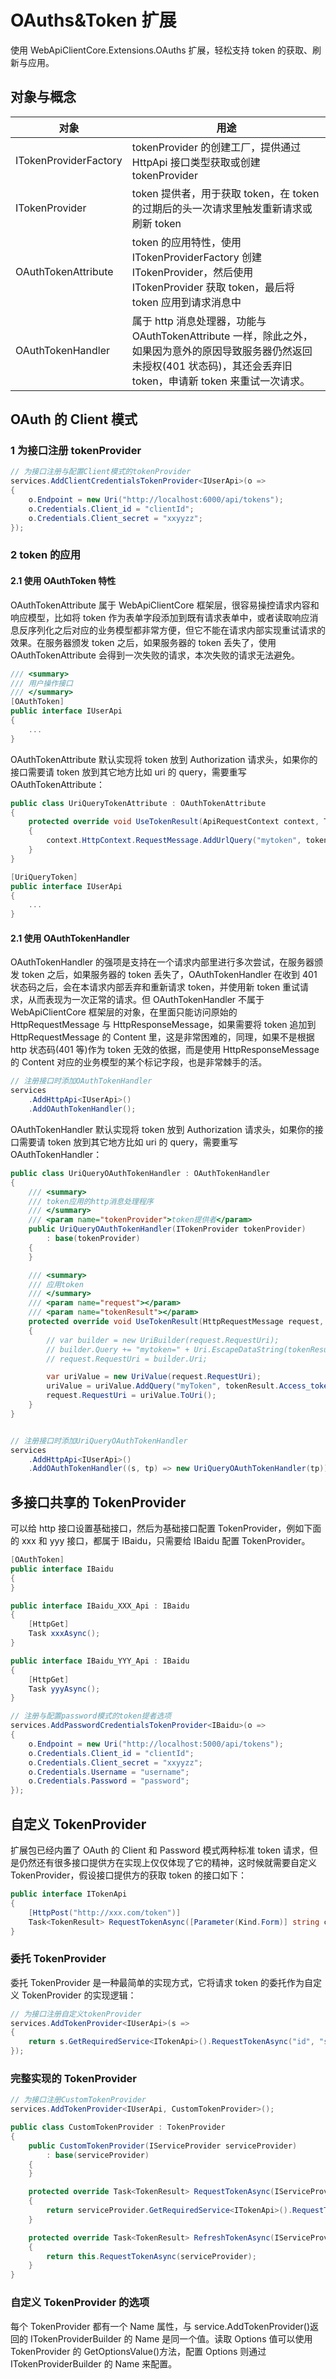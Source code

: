 # OAuths&Token 扩展

使用 WebApiClientCore.Extensions.OAuths 扩展，轻松支持 token 的获取、刷新与应用。

## 对象与概念

| 对象                  | 用途                                                                                                                                                                       |
| --------------------- | -------------------------------------------------------------------------------------------------------------------------------------------------------------------------- |
| ITokenProviderFactory | tokenProvider 的创建工厂，提供通过 HttpApi 接口类型获取或创建 tokenProvider                                                                                                |
| ITokenProvider        | token 提供者，用于获取 token，在 token 的过期后的头一次请求里触发重新请求或刷新 token                                                                                      |
| OAuthTokenAttribute   | token 的应用特性，使用 ITokenProviderFactory 创建 ITokenProvider，然后使用 ITokenProvider 获取 token，最后将 token 应用到请求消息中                                        |
| OAuthTokenHandler     | 属于 http 消息处理器，功能与 OAuthTokenAttribute 一样，除此之外，如果因为意外的原因导致服务器仍然返回未授权(401 状态码)，其还会丢弃旧 token，申请新 token 来重试一次请求。 |

## OAuth 的 Client 模式

### 1 为接口注册 tokenProvider

```csharp
// 为接口注册与配置Client模式的tokenProvider
services.AddClientCredentialsTokenProvider<IUserApi>(o =>
{
    o.Endpoint = new Uri("http://localhost:6000/api/tokens");
    o.Credentials.Client_id = "clientId";
    o.Credentials.Client_secret = "xxyyzz";
});
```

### 2 token 的应用

#### 2.1 使用 OAuthToken 特性

OAuthTokenAttribute 属于 WebApiClientCore 框架层，很容易操控请求内容和响应模型，比如将 token 作为表单字段添加到既有请求表单中，或者读取响应消息反序列化之后对应的业务模型都非常方便，但它不能在请求内部实现重试请求的效果。在服务器颁发 token 之后，如果服务器的 token 丢失了，使用 OAuthTokenAttribute 会得到一次失败的请求，本次失败的请求无法避免。

```csharp
/// <summary>
/// 用户操作接口
/// </summary>
[OAuthToken]
public interface IUserApi
{
    ...
}
```

OAuthTokenAttribute 默认实现将 token 放到 Authorization 请求头，如果你的接口需要请 token 放到其它地方比如 uri 的 query，需要重写 OAuthTokenAttribute：

```csharp
public class UriQueryTokenAttribute : OAuthTokenAttribute
{
    protected override void UseTokenResult(ApiRequestContext context, TokenResult tokenResult)
    {
        context.HttpContext.RequestMessage.AddUrlQuery("mytoken", tokenResult.Access_token);
    }
}

[UriQueryToken]
public interface IUserApi
{
    ...
}
```

#### 2.1 使用 OAuthTokenHandler

OAuthTokenHandler 的强项是支持在一个请求内部里进行多次尝试，在服务器颁发 token 之后，如果服务器的 token 丢失了，OAuthTokenHandler 在收到 401 状态码之后，会在本请求内部丢弃和重新请求 token，并使用新 token 重试请求，从而表现为一次正常的请求。但 OAuthTokenHandler 不属于 WebApiClientCore 框架层的对象，在里面只能访问原始的 HttpRequestMessage 与 HttpResponseMessage，如果需要将 token 追加到 HttpRequestMessage 的 Content 里，这是非常困难的，同理，如果不是根据 http 状态码(401 等)作为 token 无效的依据，而是使用 HttpResponseMessage 的 Content 对应的业务模型的某个标记字段，也是非常棘手的活。

```csharp
// 注册接口时添加OAuthTokenHandler
services
    .AddHttpApi<IUserApi>()
    .AddOAuthTokenHandler();
```

OAuthTokenHandler 默认实现将 token 放到 Authorization 请求头，如果你的接口需要请 token 放到其它地方比如 uri 的 query，需要重写 OAuthTokenHandler：

```csharp
public class UriQueryOAuthTokenHandler : OAuthTokenHandler
{
    /// <summary>
    /// token应用的http消息处理程序
    /// </summary>
    /// <param name="tokenProvider">token提供者</param>
    public UriQueryOAuthTokenHandler(ITokenProvider tokenProvider)
        : base(tokenProvider)
    {
    }

    /// <summary>
    /// 应用token
    /// </summary>
    /// <param name="request"></param>
    /// <param name="tokenResult"></param>
    protected override void UseTokenResult(HttpRequestMessage request, TokenResult tokenResult)
    {
        // var builder = new UriBuilder(request.RequestUri);
        // builder.Query += "mytoken=" + Uri.EscapeDataString(tokenResult.Access_token);
        // request.RequestUri = builder.Uri;

        var uriValue = new UriValue(request.RequestUri);
        uriValue = uriValue.AddQuery("myToken", tokenResult.Access_token);
        request.RequestUri = uriValue.ToUri();
    }
}


// 注册接口时添加UriQueryOAuthTokenHandler
services
    .AddHttpApi<IUserApi>()
    .AddOAuthTokenHandler((s, tp) => new UriQueryOAuthTokenHandler(tp));
```

## 多接口共享的 TokenProvider

可以给 http 接口设置基础接口，然后为基础接口配置 TokenProvider，例如下面的 xxx 和 yyy 接口，都属于 IBaidu，只需要给 IBaidu 配置 TokenProvider。

```csharp
[OAuthToken]
public interface IBaidu
{
}

public interface IBaidu_XXX_Api : IBaidu
{
    [HttpGet]
    Task xxxAsync();
}

public interface IBaidu_YYY_Api : IBaidu
{
    [HttpGet]
    Task yyyAsync();
}
```

```csharp
// 注册与配置password模式的token提者选项
services.AddPasswordCredentialsTokenProvider<IBaidu>(o =>
{
    o.Endpoint = new Uri("http://localhost:5000/api/tokens");
    o.Credentials.Client_id = "clientId";
    o.Credentials.Client_secret = "xxyyzz";
    o.Credentials.Username = "username";
    o.Credentials.Password = "password";
});
```

## 自定义 TokenProvider

扩展包已经内置了 OAuth 的 Client 和 Password 模式两种标准 token 请求，但是仍然还有很多接口提供方在实现上仅仅体现了它的精神，这时候就需要自定义 TokenProvider，假设接口提供方的获取 token 的接口如下：

```csharp
public interface ITokenApi
{
    [HttpPost("http://xxx.com/token")]
    Task<TokenResult> RequestTokenAsync([Parameter(Kind.Form)] string clientId, [Parameter(Kind.Form)] string clientSecret);
}
```

### 委托 TokenProvider

委托 TokenProvider 是一种最简单的实现方式，它将请求 token 的委托作为自定义 TokenProvider 的实现逻辑：

```csharp
// 为接口注册自定义tokenProvider
services.AddTokenProvider<IUserApi>(s =>
{
    return s.GetRequiredService<ITokenApi>().RequestTokenAsync("id", "secret");
});
```

### 完整实现的 TokenProvider

```csharp
// 为接口注册CustomTokenProvider
services.AddTokenProvider<IUserApi, CustomTokenProvider>();
```

```csharp
public class CustomTokenProvider : TokenProvider
{
    public CustomTokenProvider(IServiceProvider serviceProvider)
        : base(serviceProvider)
    {
    }

    protected override Task<TokenResult> RequestTokenAsync(IServiceProvider serviceProvider)
    {
        return serviceProvider.GetRequiredService<ITokenApi>().RequestTokenAsync("id", "secret");
    }

    protected override Task<TokenResult> RefreshTokenAsync(IServiceProvider serviceProvider, string refresh_token)
    {
        return this.RequestTokenAsync(serviceProvider);
    }
}
```

### 自定义 TokenProvider 的选项

每个 TokenProvider 都有一个 Name 属性，与 service.AddTokenProvider()返回的 ITokenProviderBuilder 的 Name 是同一个值。读取 Options 值可以使用 TokenProvider 的 GetOptionsValue()方法，配置 Options 则通过 ITokenProviderBuilder 的 Name 来配置。
